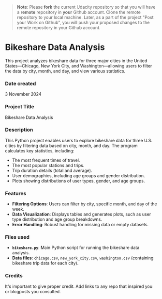 >**Note**: Please **fork** the current Udacity repository so that you will have a **remote** repository in **your** Github account. Clone the remote repository to your local machine. Later, as a part of the project "Post your Work on Github", you will push your proposed changes to the remote repository in your Github account.

# Bikeshare Data Analysis

This project analyzes bikeshare data for three major cities in the United States—Chicago, New York City, and Washington—allowing users to filter the data by city, month, and day, and view various statistics.

### Date created
3 November 2024

### Project Title
Bikeshare Data Analysis

### Description
This Python project enables users to explore bikeshare data for three U.S. cities by filtering data based on city, month, and day. The program calculates key statistics, including:
- The most frequent times of travel.
- The most popular stations and trips.
- Trip duration details (total and average).
- User demographics, including age groups and gender distribution.
- Plots showing distributions of user types, gender, and age groups.

### Features
- **Filtering Options**: Users can filter by city, specific month, and day of the week.
- **Data Visualization**: Displays tables and generates plots, such as user type distribution and age group breakdowns.
- **Error Handling**: Robust handling for missing data or empty datasets.

### Files used
- **`bikeshare.py`**: Main Python script for running the bikeshare data analysis.
- **Data files**: `chicago.csv`, `new_york_city.csv`, `washington.csv` (containing bikeshare trip data for each city).

### Credits
It's important to give proper credit. Add links to any repo that inspired you or blogposts you consulted.

